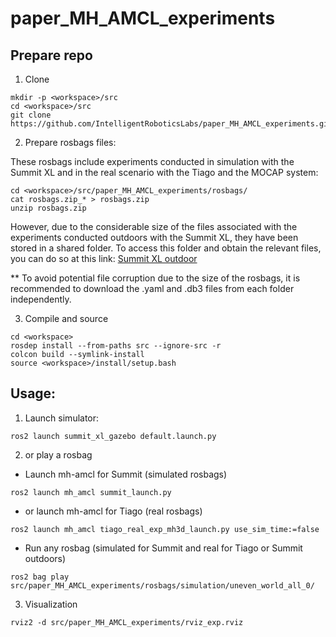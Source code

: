 # paper_MH_AMCL_experiments

## Prepare repo

1. Clone
```
mkdir -p <workspace>/src
cd <workspace>/src
git clone https://github.com/IntelligentRoboticsLabs/paper_MH_AMCL_experiments.git
```
2. Prepare rosbags files:

These rosbags include experiments conducted in simulation with the Summit XL and in the real scenario with the Tiago and the MOCAP system:
```
cd <workspace>/src/paper_MH_AMCL_experiments/rosbags/
cat rosbags.zip_* > rosbags.zip
unzip rosbags.zip
```
However, due to the considerable size of the files associated with the experiments conducted outdoors with the Summit XL, they have been stored in a shared folder. To access this folder and obtain the relevant files, you can do so at this link: [Summit XL outdoor](https://urjc-my.sharepoint.com/:f:/r/personal/alberto_gomezjacinto_urjc_es/Documents/0.Research/5.%20Summit/1.%20Rosbags?csf=1&web=1&e=DWcQFO)

** To avoid potential file corruption due to the size of the rosbags, it is recommended to download the .yaml and .db3 files from each folder independently.

3. Compile and source
```
cd <workspace>
rosdep install --from-paths src --ignore-src -r
colcon build --symlink-install
source <workspace>/install/setup.bash
```

## Usage:

1. Launch simulator:

```
ros2 launch summit_xl_gazebo default.launch.py 
```

2. or play a rosbag


- Launch mh-amcl for Summit (simulated rosbags)
```
ros2 launch mh_amcl summit_launch.py 
```
- or launch mh-amcl for Tiago (real rosbags)
```
ros2 launch mh_amcl tiago_real_exp_mh3d_launch.py use_sim_time:=false
```
- Run any rosbag (simulated for Summit and real for Tiago or Summit outdoors)
```
ros2 bag play src/paper_MH_AMCL_experiments/rosbags/simulation/uneven_world_all_0/
```
3. Visualization
```
rviz2 -d src/paper_MH_AMCL_experiments/rviz_exp.rviz
```
